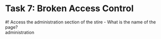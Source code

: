 # Task 7: Broken Access Control

  
#! Access the administration section of the stire - What is the name of the page?  
administration

